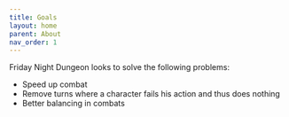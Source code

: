 ```yaml
---
title: Goals
layout: home
parent: About
nav_order: 1
---
```


Friday Night Dungeon looks to solve the following problems:
* Speed up combat
* Remove turns where a character fails his action and thus does nothing
* Better balancing in combats